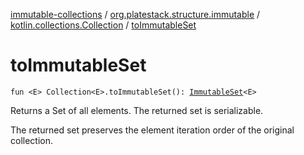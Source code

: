 [immutable-collections](../../index.md) / [org.platestack.structure.immutable](../index.md) / [kotlin.collections.Collection](index.md) / [toImmutableSet](.)

# toImmutableSet

`fun <E> Collection<E>.toImmutableSet(): `[`ImmutableSet`](../-immutable-set.md)`<E>`

Returns a Set of all elements. The returned set is serializable.

The returned set preserves the element iteration order of the original collection.

